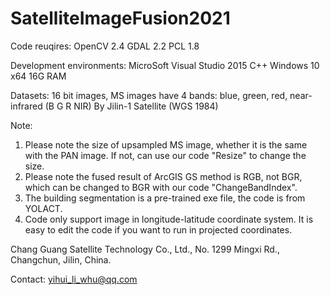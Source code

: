 # SatelliteImageFusion2021
Code reuqires:
OpenCV 2.4
GDAL 2.2
PCL 1.8

Development environments:
MicroSoft Visual Studio 2015 C++
Windows 10 x64
16G RAM

Datasets: 16 bit images, MS images have 4 bands: blue, green, red, near-infrared (B G R NIR)
By Jilin-1 Satellite (WGS 1984)

Note: 
1. Please note the size of upsampled MS image, whether it is the same with the PAN image. If not, can use our code "Resize" to change the size.
2. Please note the fused result of ArcGIS GS method is RGB, not BGR, which can be changed to BGR with our code "ChangeBandIndex". 
3. The building segmentation is a pre-trained exe file, the code is from YOLACT.
4. Code only support image in longitude-latitude coordinate system. It is easy to edit the code if you want to run in projected coordinates.


Chang Guang Satellite Technology Co., Ltd., No. 1299 Mingxi Rd., Changchun, Jilin, China.

Contact: yihui_li_whu@qq.com
